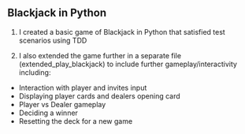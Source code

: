 ## Blackjack in Python 

1) I created a basic game of Blackjack in Python that satisfied test scenarios using TDD

2) I also extended the game further in a separate file (extended_play_blackjack) to include further gameplay/interactivity including:
 - Interaction with player and invites input
 - Displaying player cards and dealers opening card
 - Player vs Dealer gameplay
 - Deciding a winner
 - Resetting the deck for a new game



